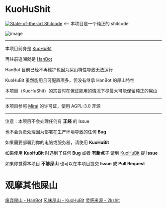# KuoHuShit
[![State-of-the-art Shitcode](https://img.shields.io/static/v1?label=State-of-the-art&message=Shitcode&color=7B5804)](https://github.com/trekhleb/state-of-the-art-shitcode) <-- 本项目是一个纯正的 shitcode

![image](https://github.com/daizihan233/KuoHuBit/assets/72146468/16ed4df2-5c66-47d0-ba69-c11ca4991294)

---

本项目前身是 [KuoHuBit](https://github.com/daizihan233/KuoHuBit)

再往前追溯就是 [HanBot](https://github.com/daizihan233/HanBot)

HanBot 目前已经不再维护也因为屎山特性导致无法运行

KuoHuBit 虽然能用且可配置项多，但没有继承 HanBot 的屎山特性

本项目（KuoHuShit）的宗旨时在保证能用的情况下尽最大可能保留纯正的屎山

---

本项目参照 [Mirai](https://github.com/mamoe/mirai) 的许可证，使用 AGPL-3.0 开源

---

注意：本项目不会处理任何有 **正经** 的 Issue

也不会负责处理因为部署在生产环境导致的任何 **Bug**

如果需要部署到你的电脑或服务器，请使用 **KuoHuBit**

如果使用 **KuoHuBit** 时遇到了任何 **Bug** 或者 **有新点子** 请到 [KuoHuBit](https://github.com/daizihan233/KuoHuBit) 提 **Issue**

如果你觉得本项目 **不够屎山** 也可以在本项目提交 **Issue** 或 **Pull Request**

# 观摩其他屎山

[废弃屎山 - HanBot](https://github.com/daizihan233/HanBot)
[风味屎山 - KuoHuBit](https://github.com/daizihan233/KuoHuBit)
[灵感来源 - 2kshit](https://github.com/Abjust/2kshit)

